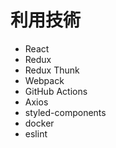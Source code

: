 # 利用技術

- React
- Redux
- Redux Thunk
- Webpack
- GitHub Actions
- Axios
- styled-components
- docker
- eslint
